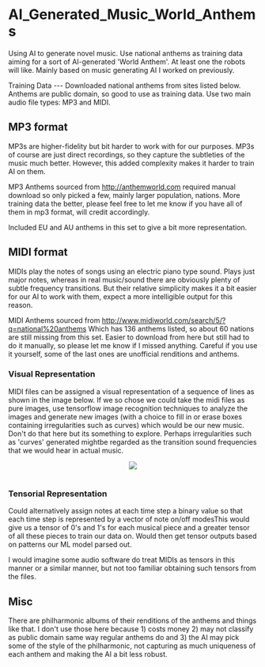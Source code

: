 # AI_Generated_Music_World_Anthems
Using AI to generate novel music. Use national anthems as training data aiming for a sort of AI-generated 'World Anthem'. At least one the robots will like. Mainly based on music generating AI I worked on previously. 

Training Data --- Downloaded national anthems from sites listed below. Anthems are public domain, so good to use as training data. Use two main audio file types: MP3 and MIDI.


## MP3 format 
MP3s are higher-fidelity but bit harder to work with for our purposes. MP3s of course are just direct recordings, so they capture the subtleties of the music much better. However, this added complexity makes it harder to train AI on them. 

MP3 Anthems sourced from http://anthemworld.com required manual download so only picked a few, mainly larger population, nations. More training data the better, please feel free to let me know if you have all of them in mp3 format, will credit accordingly.  

Included EU and AU anthems in this set to give a bit more representation. 

## MIDI format
MIDIs play the notes of songs using an electric piano type sound. Plays just major notes, whereas in real music/sound there are obviously plenty of subtle frequency transitions. But their relative simplicity makes it a bit easier for our AI to work with them, expect a more intelligible output for this reason.

MIDI Anthems sourced from http://www.midiworld.com/search/5/?q=national%20anthems Which has 136 anthems listed, so about 60 nations are still missing from this set. Easier to download from here but still had to do it manually, so please let me know if I missed anything. Careful if you use it yourself, some of the last ones are unofficial renditions and anthems. 

### Visual Representation
MIDI files can be assigned a visual representation of a sequence of lines as shown in the image below. If we so chose we could take the midi files as pure images, use tensorflow image recognition techniques to analyze the images and generate new images (with a choice to fill in or erase boxes containing irregularities such as curves) which would be our new music. Don't do that here but its something to explore. Perhaps irregularities such as 'curves' generated mightbe regarded as the transition sound frequencies that we would hear in actual music. 

<table class="image">
<div align="center">
    <img src="http://www.musicarta.com/images/MP_page_illus_27.jpg.pagespeed.ce.036eLKYkJz.jpg"/>  
    <br>  
    <em align="center"></em>  
</div>
</table>

### Tensorial Representation
Could alternatively assign notes at each time step a binary value so that each time step is represented by a vector of note on/off modesThis would give us a tensor of 0's and 1's for each musical piece and a greater tensor of all these pieces to train our data on. Would then get tensor outputs based on patterns our ML model parsed out. 

I would imagine some audio software do treat MIDIs as tensors in this manner or a similar manner, but not too familiar obtaining such tensors from the files.


## Misc
There are philharmonic albums of their  renditions of the anthems and things like that. I don't use those here because 1) costs money 2) may not classify as public domain same way regular anthems do and 3) the AI may pick some of the style of the philharmonic, not capturing as much uniqueness of each anthem and making the AI a bit less robust. 
